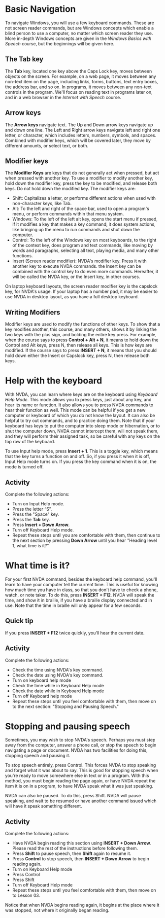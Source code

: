 # Basic Navigation

To navigate Windows, you will use a few keyboard commands. These are
not screen reader commands, but are Windows concepts which enable a
blind person to use a computer, no matter which screen reader they
use. More in-depth Windows concepts are given in the *Windows Basics
with Speech* course, but the beginnings will be given here.

## The Tab key

The **Tab** key, located one key above the Caps Lock key, moves
between objects on the screen. For example, on a web page, it moves
between any non-text item on the page, including links, forms,
buttons, text entry boxes, the address bar, and so on. In programs, it
moves between any non-text controls in the program. We'll focus on
reading text in programs later on, and in a web browser in the
*Internet with Speech* course.

## Arrow keys

The **Arrow keys** navigate text. The Up and Down arrow keys navigate
up and down one line. The Left and Right arrow keys navigate left and
right one letter, or character, which includes letters, numbers,
symbols, and spaces. Combined with modifier keys, which will be
covered later, they move by different amounts, or select text, or
both.

## Modifier keys

The **Modifier Keys** are keys that do not generally act when pressed, but act when pressed with another key. To use a modifier to modify another key, hold down the modifier key, press the key to be modified, and release both keys. Do not hold down the modified key. The modifier keys are:

- Shift: Capitalizes a letter, or performs different actions when used     with non-character keys, like Tab.
- Alt: To the left and right of the space bar, used to open a     program's menu, or perform commands within that menu system.
- Windows: To the left of the left alt key, opens the start menu if     pressed, if it modifies a key that makes a key command, it does     system actions, like bringing up the menu to run commands and shut     down the computer.
- Control: To the left of the Windows key on most keyboards, to the     right of the context key, does program and text commands, like     moving by words and paragraphs, selecting all text, playing media,     and many other functions.
- Insert (Screen reader modifier): NVDA's modifier key. Press it with     another key to execute NVDA commands. the Insert key can be     combined with the control key to do even more commands. Hereafter,     it will be called the NVDA key, or the Insert key, in other     courses.

On laptop keyboard layouts, the screen reader modifier key is the
capslock key, for NVDA's usage. If your laptop has a number pad, it
may be easier to use NVDA in desktop layout, as you have a full
desktop keyboard.

## Writing Modifiers

Modifier keys are used to modify the functions of other keys. To show
that a key modifies another, this course, and many others, shows it by
linking the two keys with the plus sign, and bolding the entire key
press. For example, when the course says to press **Control + Alt + N**, it means to hold down the Control and Alt keys, press N, then
release all keys. This is how keys are modified. If the course says to
press **INSERT + N**, it means that you should hold down either the
Insert or Capslock key, press N, then release both keys.

# Help with the keyboard

With NVDA, you can learn where keys are on the keyboard using
*Keyboard Help Mode*. This mode allows you to press keys, just about
any key, and hear its name or function. It also allows you to press
NVDA commands to hear their function as well. This mode can be helpful
if you get a new computer or keyboard of which you do not know the
layout. It can also be helpful to try out commands, and to practice
doing them. Note that if your keyboard has keys to put the computer
into sleep mode or hibernation, or to shut the computer down, NVDA
cannot intercept them, will not speak them, and they will perform
their assigned task, so be careful with any keys on the top row of the
keyboard.

To use Input help mode, press **Insert + 1**. This is a toggle key, which means that the key turns a function on and off. So, if you press it when it is off, Input Help mode turns on. If you press the key command when it is on, the mode is turned off.

## Activity

Complete the following actions:

-   Turn on Input Help mode.
-   Press the letter “S”.
-   Press the "Space" key.
-   Press the **Tab** key.
-   Press **Insert + Down Arrow**.
-   Turn off Keyboard Help mode.
-   Repeat these steps until you are comfortable with them, then     continue to the next section by pressing **Down Arrow** until you     hear "Heading level 1, what time is it?"

# What time is it?

For your first NVDA command, besides the keyboard help command, you'll
learn to have your computer tell the current time. This is useful for
knowing how much time you have in class, so that you don't have to
check a phone, watch, or note taker. To do this, press **INSERT +
F12**. NVDA will speak the time, and show it in braille, if you have a
braille display connected and in use. Note that the time in braille
will only appear for a few seconds.

## Quick tip

If you press **INSERT + F12** twice quickly, you'll hear the current date.

## Activity

Complete the following actions:

-   Check the time using NVDA's key command.
-   Check the date using NVDA's key command.
-   Turn on keyboard help mode
-   Check the time while in Keyboard Help mode
-   Check the date while in Keyboard Help mode
-   Turn off Keyboard help mode
-   Repeat these steps until you feel comfortable with them, then move on to the next section: "Stopping and Pausing Speech."

# Stopping and pausing speech

Sometimes, you may wish to stop NVDA's speech. Perhaps you must step
away from the computer, answer a phone call, or stop the speech to
begin navigating a page or document. NVDA has two facilities for doing
this, stopping speech and pausing it.

To stop speech entirely, press Control. This forces NVDA to stop
speaking and forget what it was about to say. This is good for
stopping speech when you're ready to move somewhere else in text or in
a program. With this method, you must begin reading the page again, or
have NVDA repeat the item it is on in a program, to have NVDA speak
what it was just speaking.

NVDA can also be paused. To do this, press Shift. NVDA will pause speaking, and wait to be resumed or have another command issued which will have it speak something different.

## Activity

Complete the following actions:

-   Have NVDA begin reading this section using **INSERT + Down Arrow**. Please read the rest of the instructions before following them.
-   Press **Shift** to pause speech, then **Shift** again to resume it.
-   Press **Control** to stop speech, then **INSERT + Down Arrow** to     begin reading again.
-   Turn on Keyboard Help mode
-   Press Control
-   Press Shift
-   Turn off Keyboard Help mode
-   Repeat these steps until you feel comfortable with them, then move on to Lesson 03.

Notice that when NVDA begins reading again, it begins at the place where it was stopped, not where it originally began reading.
